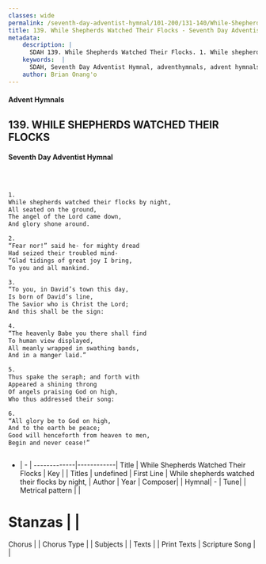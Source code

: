 ```yaml
---
classes: wide
permalink: /seventh-day-adventist-hymnal/101-200/131-140/While-Shepherds-Watched-Their-Flocks/
title: 139. While Shepherds Watched Their Flocks - Seventh Day Adventist Hymnal
metadata:
    description: |
      SDAH 139. While Shepherds Watched Their Flocks. 1. While shepherds watched their flocks by night, All seated on the ground, The angel of the Lord came down, And glory shone around.
    keywords:  |
      SDAH, Seventh Day Adventist Hymnal, adventhymnals, advent hymnals, While Shepherds Watched Their Flocks, While shepherds watched their flocks by night, 
    author: Brian Onang'o
---
```


#### Advent Hymnals
## 139. WHILE SHEPHERDS WATCHED THEIR FLOCKS
#### Seventh Day Adventist Hymnal

```txt



1.
While shepherds watched their flocks by night,
All seated on the ground,
The angel of the Lord came down,
And glory shone around.

2.
“Fear nor!” said he- for mighty dread
Had seized their troubled mind-
“Glad tidings of great joy I bring,
To you and all mankind.

3.
“To you, in David’s town this day,
Is born of David’s line,
The Savior who is Christ the Lord;
And this shall be the sign:

4.
“The heavenly Babe you there shall find
To human view displayed,
All meanly wrapped in swathing bands,
And in a manger laid.”

5.
Thus spake the seraph; and forth with
Appeared a shining throng
Of angels praising God on high,
Who thus addressed their song:

6.
“All glory be to God on high,
And to the earth be peace;
Good will henceforth from heaven to men,
Begin and never cease!”



```

- |   -  |
-------------|------------|
Title | While Shepherds Watched Their Flocks |
Key |  |
Titles | undefined |
First Line | While shepherds watched their flocks by night, |
Author | 
Year | 
Composer|  |
Hymnal|  - |
Tune|  |
Metrical pattern | |
# Stanzas |  |
Chorus |  |
Chorus Type |  |
Subjects |  |
Texts |  |
Print Texts | 
Scripture Song |  |
  
